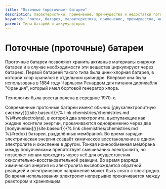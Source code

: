 ```yaml
---
title: "Поточные (проточные) батареи"
description: Характеристики, применение, преимущества и недостатки поточных (проточных) батарей
keywords: "поток, батарея, характеристика, применение, преимущества, недостатки, цена, плотность энергии, замена электролита"
parent: Типы батарей и аккумуляторов
---
```


# Поточные (проточные) батареи

Проточные батареи позволяют хранить активные материалы снаружи батареи
и в случае необходимости эти вещества циркулируют через батарею.
Первой батареей такого типа была цинк-хлорная батарея, в которой хлор
хранился в отдельном цилиндре.  Впервые она была использована в 1884
году Чарльзом Ренардом для питания дирижабля "Франция", который имел
бортовой генератор хлора.

Технология была восстановлена в середине 1970-х.

Современные проточные батареи имеют обычно [двухэлектролитную
систему]({{site.baseurl}}{% link chemistries/chemistries.md
%}#twoelectrolyte), в которой два электролита, выступающие как жидкие
носители энергии, прокачиваются одновременно через две
[полуячейки]({{site.baseurl}}{% link chemistries/chemistries.md
%}#redox) батареи, разделённых мембраной.  Во время зарядки
электрическая энергия создаёт химическое восстановление в одном
электролите и окисление в другом.  Тонкая ионнообменная мембрана между
полуячейками препятствует смешиванию электролита, но позволяет ионам
проходить через неё для осуществления окислительно-восстановительной
реакции.  Во время разряда химическая энергия из электролита
высвобождается обратной реакцией и электрическое напряжение может быть
снято с электродов.  Во время использования электролит непрерывно
прокачивается между реактором и хранилищем.

